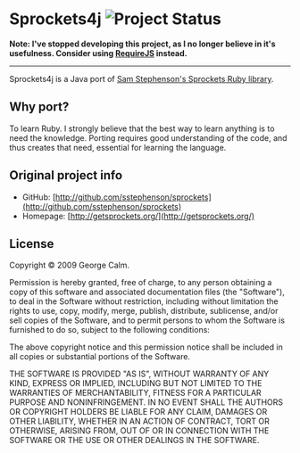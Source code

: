 Sprockets4j ![Project Status](http://stillmaintained.com/georgecalm/sprockets4j.png)
===========

**Note: I've stopped developing this project, as I no longer believe in it's usefulness. Consider using [RequireJS](http://requirejs.org/) instead.**

----

Sprockets4j is a Java port of [Sam Stephenson's Sprockets Ruby library](http://github.com/sstephenson/sprockets). 

## Why port?

To learn Ruby. I strongly believe that the best way to learn anything is to need the knowledge. Porting requires good understanding of the code, and thus creates that need, essential for learning the language.


## Original project info


*  GitHub: [http://github.com/sstephenson/sprockets](http://github.com/sstephenson/sprockets)
*  Homepage: [http://getsprockets.org/](http://getsprockets.org/)


## License

Copyright &copy; 2009 George Calm.

Permission is hereby granted, free of charge, to any person obtaining a copy of this software and associated documentation files (the "Software"), to deal in the Software without restriction, including without limitation the rights to use, copy, modify, merge, publish, distribute, sublicense, and/or sell copies of the Software, and to permit persons to whom the Software is furnished to do so, subject to the following conditions:

The above copyright notice and this permission notice shall be included in all copies or substantial portions of the Software.

THE SOFTWARE IS PROVIDED "AS IS", WITHOUT WARRANTY OF ANY KIND, EXPRESS OR IMPLIED, INCLUDING BUT NOT LIMITED TO THE WARRANTIES OF MERCHANTABILITY, FITNESS FOR A PARTICULAR PURPOSE AND NONINFRINGEMENT. IN NO EVENT SHALL THE AUTHORS OR COPYRIGHT HOLDERS BE LIABLE FOR ANY CLAIM, DAMAGES OR OTHER LIABILITY, WHETHER IN AN ACTION OF CONTRACT, TORT OR OTHERWISE, ARISING FROM, OUT OF OR IN CONNECTION WITH THE SOFTWARE OR THE USE OR OTHER DEALINGS IN THE SOFTWARE.
